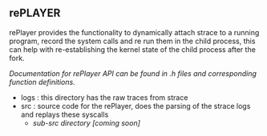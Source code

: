 

## rePLAYER

rePlayer provides the functionality to dynamically attach strace to a running program, record the system calls and re run them in the child process, this can help with re-establishing the kernel state of the child process after the fork. 

*Documentation for rePlayer API can be found in .h files and corresponding function definitions.*



- logs : this directory has the raw traces from strace
- src : source code for the rePlayer, does the parsing of the strace logs and replays these syscalls
    - *sub-src directory [coming soon]*




